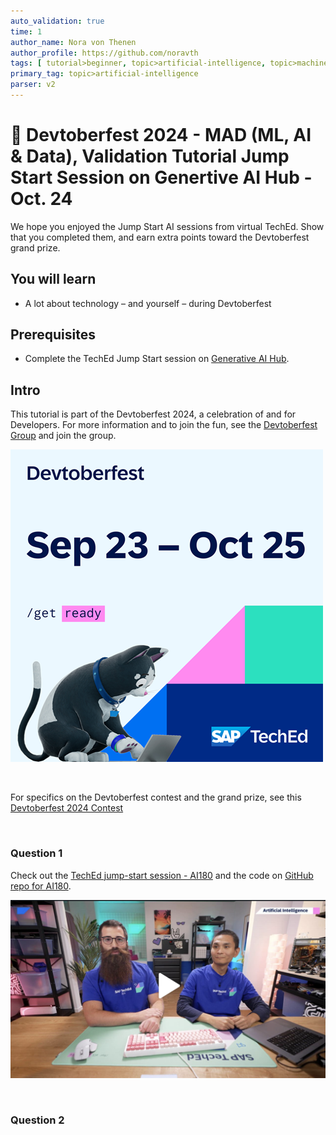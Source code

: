 ```yaml
---
auto_validation: true
time: 1
author_name: Nora von Thenen
author_profile: https://github.com/noravth
tags: [ tutorial>beginner, topic>artificial-intelligence, topic>machine-learning ]
primary_tag: topic>artificial-intelligence
parser: v2
---
```


# 🔵 Devtoberfest 2024 - MAD (ML, AI & Data), Validation Tutorial Jump Start Session on Genertive AI Hub - Oct. 24
<!-- description --> We hope you enjoyed the Jump Start AI sessions from virtual TechEd. Show that you completed them, and earn extra points toward the Devtoberfest grand prize.

## You will learn
- A lot about technology – and yourself – during Devtoberfest

## Prerequisites
- Complete the TechEd Jump Start session on [Generative AI Hub](https://www.sap.com/events/teched/virtual/flow/sap/te24/catalog/page/catalog/session/1722557682293001fTqe).

## Intro
This tutorial is part of the Devtoberfest 2024, a celebration of and for Developers. For more information and to join the fun, see the [Devtoberfest Group](https://groups.community.sap.com/t5/devtoberfest/gh-p/Devtoberfest) and join the group.

![Devtoberfest](promo-image-kasimir-square.png)

&nbsp;

For specifics on the Devtoberfest contest and the grand prize, see this [Devtoberfest 2024 Contest](https://community.sap.com/t5/devtoberfest-blog-posts/devtoberfest-2024-contest/ba-p/13781593)

&nbsp;

### Question 1 
Check out the [TechEd jump-start session - AI180](https://www.sap.com/events/teched/virtual/flow/sap/te24/catalog/page/catalog/session/1722557682293001fTqe) and the code on [GitHub repo for AI180](https://github.com/SAP-samples/teched2024-AI180).

![AI180](AI180.png)

&nbsp;

### Question 2

&nbsp;
